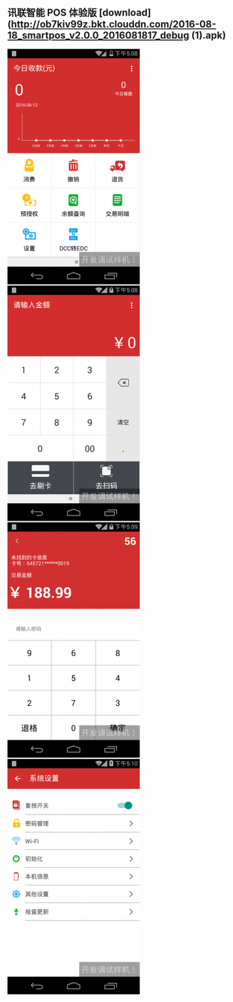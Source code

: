 ## 讯联智能 POS 体验版  [download](http://ob7kiv99z.bkt.clouddn.com/2016-08-18_smartpos_v2.0.0_2016081817_debug (1).apk)

![](img/1.png)![](img/2.png)
![](img/3.png)![](img/4.png)
